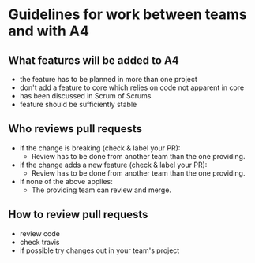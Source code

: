 # Guidelines for work between teams and with A4

## What features will be added to A4
 - the feature has to be planned in more than one project
 - don't add a feature to core which relies on code not apparent in core
 - has been discussed in Scrum of Scrums
 - feature should be sufficiently stable

## Who reviews pull requests
 - if the change is breaking (check & label your PR):
   - Review has to be done from another team than the one providing.
 - if the change adds a new feature (check & label your PR):
   - Review has to be done from another team than the one providing.
 - if none of the above applies:
   - The providing team can review and merge.

## How to review pull requests
 - review code
 - check travis
 - if possible try changes out in your team's project

